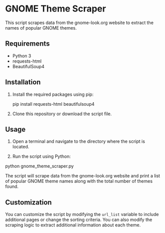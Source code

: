 # GNOME Theme Scraper

This script scrapes data from the gnome-look.org website to extract the names of popular GNOME themes.

## Requirements

- Python 3
- requests-html
- BeautifulSoup4

## Installation

1. Install the required packages using pip:


    pip install requests-html beautifulsoup4


2. Clone this repository or download the script file.

## Usage

1. Open a terminal and navigate to the directory where the script is located.

2. Run the script using Python:


python gnome_theme_scraper.py


The script will scrape data from the gnome-look.org website and print a list of popular GNOME theme names along with the total number of themes found.

## Customization

You can customize the script by modifying the `url_list` variable to include additional pages or change the sorting criteria. You can also modify the scraping logic to extract additional information about each theme.
